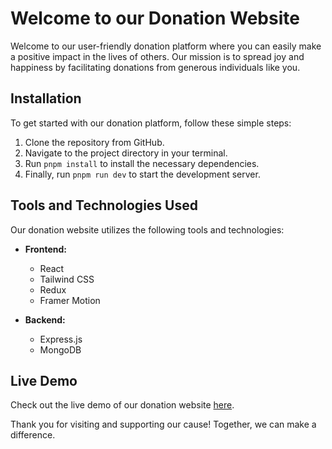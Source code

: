 # Welcome to our Donation Website

Welcome to our user-friendly donation platform where you can easily make a positive impact in the lives of others. Our mission is to spread joy and happiness by facilitating donations from generous individuals like you.

## Installation

To get started with our donation platform, follow these simple steps:

1. Clone the repository from GitHub.
2. Navigate to the project directory in your terminal.
3. Run `pnpm install` to install the necessary dependencies.
4. Finally, run `pnpm run dev` to start the development server.

## Tools and Technologies Used

Our donation website utilizes the following tools and technologies:

- **Frontend:**

  - React
  - Tailwind CSS
  - Redux
  - Framer Motion

- **Backend:**
  - Express.js
  - MongoDB

## Live Demo

Check out the live demo of our donation website [here](https://assignment-7-client.vercel.app/donations).

Thank you for visiting and supporting our cause! Together, we can make a difference.

